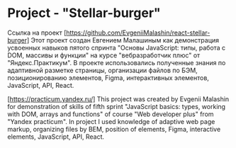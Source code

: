 # Project - "Stellar-burger"
Ссылка на проект [https://github.com/EvgeniiMalashin/react-stellar-burger]
Этот проект создан Евгением Малашиным как демонстрация усвоенных навыков пятого спринта "Основы JavaScript: типы, работа с DOM, массивы и функции" на курсе "вебразработчик плюс" от "Яндекс.Практикум".
В проекте использовались полученные знания по адаптивной разметке страницы, организации файлов по БЭМ, позиционированию элементов, Figma, интерактивных элементов, JavaScript, API, React.

[https://practicum.yandex.ru/]
This project was created by Evgenii Malashin for demonstration of skills of fifth sprint "JavaScript basics: types, working with DOM, arrays and functions" of course "Web developer plus" from "Yandex practicum".
In project I used knowledge of adaptive web page markup, organizing files by BEM, position of elements, Figma, interactive elements, JavaScript, API, React.